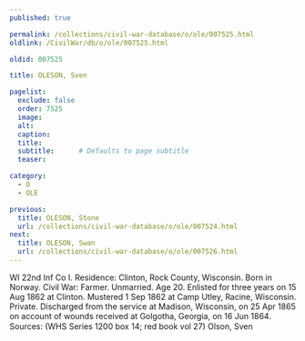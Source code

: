 ```yaml
---
published: true

permalink: /collections/civil-war-database/o/ole/007525.html
oldlink: /CivilWar/db/o/ole/007525.html

oldid: 007525

title: OLESON, Sven

pagelist:
  exclude: false
  order: 7525
  image: 
  alt:
  caption:
  title:
  subtitle:      # Defaults to page subtitle
  teaser:

category: 
  - O 
  - OLE

previous:
  title: OLESON, Stone
  url: /collections/civil-war-database/o/ole/007524.html  
next:
  title: OLESON, Swan
  url: /collections/civil-war-database/o/ole/007526.html   
---
```

WI 22nd Inf Co I. Residence: Clinton, Rock County, Wisconsin. Born in Norway. Civil War: Farmer. Unmarried. Age 20. Enlisted for three years on 15 Aug 1862 at Clinton. Mustered 1 Sep 1862 at Camp Utley, Racine, Wisconsin. Private. Discharged from the service at Madison, Wisconsin, on 25 Apr 1865 on account of wounds received at Golgotha, Georgia, on 16 Jun 1864. Sources: (WHS Series 1200 box 14; red book vol 27) &#147;Olson, Sven&#148;